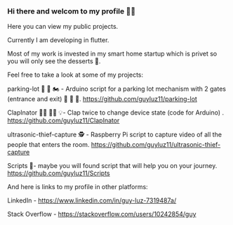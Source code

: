 ### Hi there and welcom to my profile 🧙‍♂️

Here you can view my public projects.

Currently I am developing in flutter.

Most of my work is invested in my smart home startup which is privet so you will only see the desserts 🍧.


Feel free to take a look at some of my projects:

parking-lot 🚧 🚗 🏍️ - Arduino script for a parking lot mechanism with 2 gates (entrance and exit) 🚧 🚜 🚕.
https://github.com/guyluz11/parking-lot


ClapInator 👏🏾 👏🏾 💡- Clap twice to change device state (code for Arduino) .
https://github.com/guyluz11/ClapInator


ultrasonic-thief-capture 🕵️ - Raspberry Pi script to capture video of all the people that enters the room.
https://github.com/guyluz11/ultrasonic-thief-capture


Scripts 🐲- maybe you will found script that will help you on your journey.
https://github.com/guyluz11/Scripts



And here is links to my profile in other platforms:

LinkedIn - https://www.linkedin.com/in/guy-luz-7319487a/

Stack Overflow - https://stackoverflow.com/users/10242854/guy
